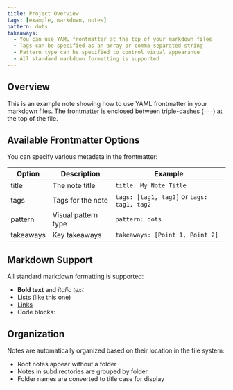 ```yaml
---
title: Project Overview
tags: [example, markdown, notes]
pattern: dots
takeaways:
  - You can use YAML frontmatter at the top of your markdown files
  - Tags can be specified as an array or comma-separated string
  - Pattern type can be specified to control visual appearance
  - All standard markdown formatting is supported
---
```


## Overview

This is an example note showing how to use YAML frontmatter in your markdown files. The frontmatter is enclosed between triple-dashes (`---`) at the top of the file.

## Available Frontmatter Options

You can specify various metadata in the frontmatter:

| Option | Description | Example |
|--------|-------------|---------|
| title | The note title | `title: My Note Title` |
| tags | Tags for the note | `tags: [tag1, tag2]` or `tags: tag1, tag2` |
| pattern | Visual pattern type | `pattern: dots` |
| takeaways | Key takeaways | `takeaways: [Point 1, Point 2]` |

## Markdown Support

All standard markdown formatting is supported:

- **Bold text** and *italic text*
- Lists (like this one)
- [Links](https://example.com)
- Code blocks:



## Organization

Notes are automatically organized based on their location in the file system:

- Root notes appear without a folder
- Notes in subdirectories are grouped by folder
- Folder names are converted to title case for display
